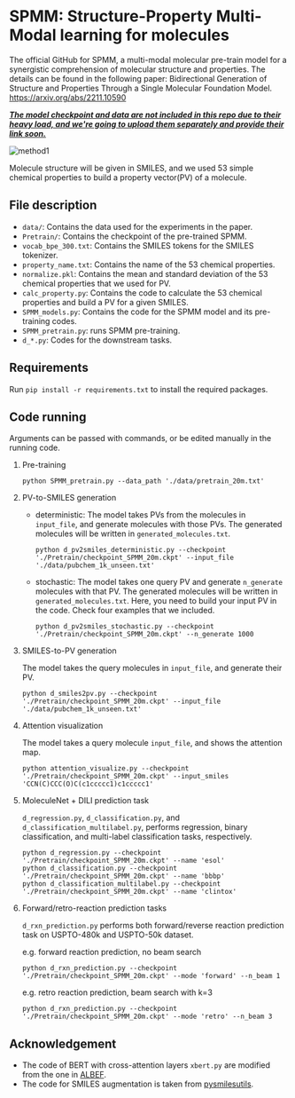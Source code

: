 # SPMM: Structure-Property Multi-Modal learning for molecules

The official GitHub for SPMM, a multi-modal molecular pre-train model for a synergistic comprehension of molecular structure and properties.
The details can be found in the following paper: 
Bidirectional Generation of Structure and Properties Through a Single Molecular Foundation Model.
https://arxiv.org/abs/2211.10590

***<ins>The model checkpoint and data are not included in this repo due to their heavy load, and we're going to upload them separately and provide their link soon.<ins>***

![method1](https://github.com/jinhojsk515/SPMM/assets/59189526/1ff52950-aa12-481f-94ea-4d1e97ac7bf3)

Molecule structure will be given in SMILES, and we used 53 simple chemical properties to build a property vector(PV) of a molecule.

## File description
* `data/`: Contains the data used for the experiments in the paper.
* `Pretrain/`: Contains the checkpoint of the pre-trained SPMM.
* `vocab_bpe_300.txt`: Contains the SMILES tokens for the SMILES tokenizer.
* `property_name.txt`: Contains the name of the 53 chemical properties.
* `normalize.pkl`: Contains the mean and standard deviation of the 53 chemical properties that we used for PV.
* `calc_property.py`: Contains the code to calculate the 53 chemical properties and build a PV for a given SMILES.
* `SPMM_models.py`: Contains the code for the SPMM model and its pre-training codes.
* `SPMM_pretrain.py`: runs SPMM pre-training.
* `d_*.py`: Codes for the downstream tasks.

## Requirements
Run `pip install -r requirements.txt` to install the required packages.

## Code running
Arguments can be passed with commands, or be edited manually in the running code.

1. Pre-training
    ```
    python SPMM_pretrain.py --data_path './data/pretrain_20m.txt'
    ```

2. PV-to-SMILES generation
   * deterministic: The model takes PVs from the molecules in `input_file`, and generate molecules with those PVs. The generated molecules will be written in `generated_molecules.txt`.
       ```
       python d_pv2smiles_deterministic.py --checkpoint './Pretrain/checkpoint_SPMM_20m.ckpt' --input_file './data/pubchem_1k_unseen.txt'
       ```
   * stochastic: The model takes one query PV and generate `n_generate` molecules with that PV. The generated molecules will be written in `generated_molecules.txt`. Here, you need to build your input PV in the code. Check four examples that we included.
       ```
       python d_pv2smiles_stochastic.py --checkpoint './Pretrain/checkpoint_SPMM_20m.ckpt' --n_generate 1000
       ```

3. SMILES-to-PV generation
    
    The model takes the query molecules in `input_file`, and generate their PV.

    ```
    python d_smiles2pv.py --checkpoint './Pretrain/checkpoint_SPMM_20m.ckpt' --input_file './data/pubchem_1k_unseen.txt'
    ```
4. Attention visualization

    The model takes a query molecule `input_file`, and shows the attention map.

    ```
    python attention_visualize.py --checkpoint './Pretrain/checkpoint_SPMM_20m.ckpt' --input_smiles 'CCN(C)CCC(O)C(c1ccccc1)c1ccccc1'
    ```

5. MoleculeNet + DILI prediction task

    `d_regression.py`, `d_classification.py`, and `d_classification_multilabel.py`, performs regression, binary classification, and multi-label classification tasks, respectively.

    ```
    python d_regression.py --checkpoint './Pretrain/checkpoint_SPMM_20m.ckpt' --name 'esol'
    python d_classification.py --checkpoint './Pretrain/checkpoint_SPMM_20m.ckpt' --name 'bbbp'
    python d_classification_multilabel.py --checkpoint './Pretrain/checkpoint_SPMM_20m.ckpt' --name 'clintox'
    ```

6. Forward/retro-reaction prediction tasks

    `d_rxn_prediction.py` performs both forward/reverse reaction prediction task on USPTO-480k and USPTO-50k dataset.

    e.g. forward reaction prediction, no beam search
    ```
    python d_rxn_prediction.py --checkpoint './Pretrain/checkpoint_SPMM_20m.ckpt' --mode 'forward' --n_beam 1 
    ```
    e.g. retro reaction prediction, beam search with k=3
    ```
    python d_rxn_prediction.py --checkpoint './Pretrain/checkpoint_SPMM_20m.ckpt' --mode 'retro' --n_beam 3 
    ```

## Acknowledgement
* The code of BERT with cross-attention layers `xbert.py` are modified from the one in [ALBEF](https://github.com/salesforce/ALBEF).
* The code for SMILES augmentation is taken from [pysmilesutils](https://github.com/MolecularAI/pysmilesutils).
